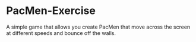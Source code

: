 # PacMen-Exercise
A simple game that allows you create PacMen that move across the screen at different speeds and bounce off the walls.
